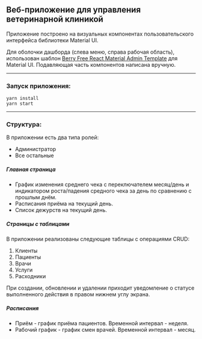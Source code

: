 Веб-приложение для управления ветеринарной клиникой
--------------------------  

Приложение построено на визуальных компонентах пользовательского интерфейса библиотеки Material UI. 

Для оболочки дашборда (слева меню, справа рабочая область), использован шаблон [Berry Free React Material Admin Template](https://github.com/codedthemes/berry-free-react-admin-template/) для Material UI.
Подавляющая часть компонентов написана вручную.

---

### Запуск приложения:
    
    yarn install
    yarn start

---

### Структура:

В приложении есть два типа ролей: 
+ Администратор
+ Все остальные

##### Главная страница
+ График изменения среднего чека с переключателем месяц/день и индикатором роста/падения
средного чека за день по сравнению с прошлым днём.
+ Расписания приёма на текущий день.
+ Список дежурств на текущий день.

##### Страницы с таблицами
В приложении реализованы следующие таблицы с операциями CRUD:
1. Клиенты
2. Пациенты
3. Врачи
4. Услуги 
5. Расходники

При создании, обновлении и удалении приходит уведомление о статусе выполненного действия 
в правом нижнем углу экрана.

##### Расписания
+ Приём - график приёма пациентов. Временной интервал - неделя.
+ Рабочий график - график смен врачей. Временной интервал - месяц.